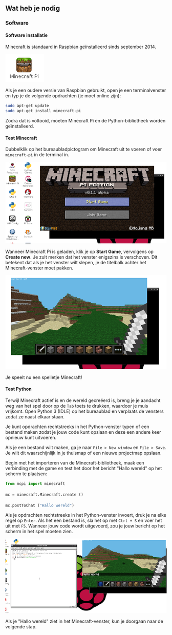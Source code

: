 ## Wat heb je nodig

### Software

#### Software installatie

Minecraft is standaard in Raspbian geïnstalleerd sinds september 2014.

![Minecraft Pi-bureaubladpictogram](images/minecraft-pi-shortcut.png)

Als je een oudere versie van Raspbian gebruikt, open je een terminalvenster en typ je de volgende opdrachten (je moet online zijn):

```bash
sudo apt-get update
sudo apt-get install minecraft-pi
```

Zodra dat is voltooid, moeten Minecraft Pi en de Python-bibliotheek worden geïnstalleerd.

#### Test Minecraft

Dubbelklik op het bureaubladpictogram om Minecraft uit te voeren of voer `minecraft-pi` in de terminal in.

![](images/mcpi-start.png)

Wanneer Minecraft Pi is geladen, klik je op **Start Game**, vervolgens op **Create new**. Je zult merken dat het venster enigszins is verschoven. Dit betekent dat als je het venster wilt slepen, je de titelbalk achter het Minecraft-venster moet pakken.

![](images/mcpi-game.png)

Je speelt nu een spelletje Minecraft!

#### Test Python

Terwijl Minecraft actief is en de wereld gecreëerd is, breng je je aandacht weg van het spel door op de `Tab` toets te drukken, waardoor je muis vrijkomt. Open Python 3 (IDLE) op het bureaublad en verplaats de vensters zodat ze naast elkaar staan.

Je kunt opdrachten rechtstreeks in het Python-venster typen of een bestand maken zodat je jouw code kunt opslaan en deze een andere keer opnieuw kunt uitvoeren.

Als je een bestand wilt maken, ga je naar `File > New window` en `File > Save`. Je wilt dit waarschijnlijk in je thuismap of een nieuwe projectmap opslaan.

Begin met het importeren van de Minecraft-bibliotheek, maak een verbinding met de game en test het door het bericht "Hallo wereld" op het scherm te plaatsen:

```python
from mcpi import minecraft

mc = minecraft.Minecraft.create ()

mc.postToChat ("Hallo wereld")
```

Als je opdrachten rechtstreeks in het Python-venster invoert, druk je na elke regel op `Enter`. Als het een bestand is, sla het op met `Ctrl + S` en voer het uit met `F5`. Wanneer jouw code wordt uitgevoerd, zou je jouw bericht op het scherm in het spel moeten zien.

![](images/mcpi-idle.png)

Als je "Hallo wereld" ziet in het Minecraft-venster, kun je doorgaan naar de volgende stap.